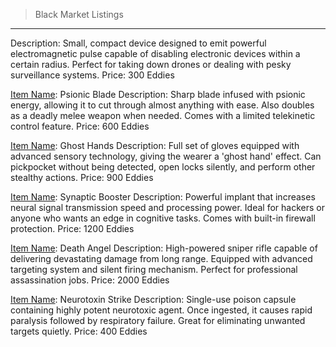 >Black Market Listings
------
[Item Name]: Choombuster (Personal Area Denial Device)
Description: Small, compact device designed to emit powerful electromagnetic pulse capable of disabling electronic devices within a certain radius. Perfect for taking down drones or dealing with pesky surveillance systems. Price: 300 Eddies

[Item Name]: Psionic Blade
Description: Sharp blade infused with psionic energy, allowing it to cut through almost anything with ease. Also doubles as a deadly melee weapon when needed. Comes with a limited telekinetic control feature. Price: 600 Eddies

[Item Name]: Ghost Hands
Description: Full set of gloves equipped with advanced sensory technology, giving the wearer a 'ghost hand' effect. Can pickpocket without being detected, open locks silently, and perform other stealthy actions. Price: 900 Eddies

[Item Name]: Synaptic Booster
Description: Powerful implant that increases neural signal transmission speed and processing power. Ideal for hackers or anyone who wants an edge in cognitive tasks. Comes with built-in firewall protection. Price: 1200 Eddies

[Item Name]: Death Angel
Description: High-powered sniper rifle capable of delivering devastating damage from long range. Equipped with advanced targeting system and silent firing mechanism. Perfect for professional assassination jobs. Price: 2000 Eddies

[Item Name]: Neurotoxin Strike
Description: Single-use poison capsule containing highly potent neurotoxic agent. Once ingested, it causes rapid paralysis followed by respiratory failure. Great for eliminating unwanted targets quietly. Price: 400 Eddies
